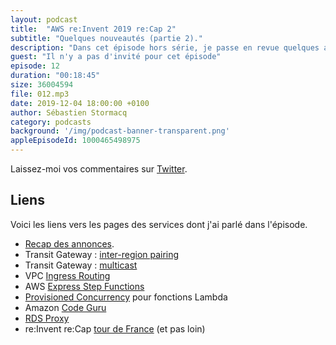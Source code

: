 ```yaml
---
layout: podcast
title:  "AWS re:Invent 2019 re:Cap 2"
subtitle: "Quelques nouveautés (partie 2)."
description: "Dans cet épisode hors série, je passe en revue quelques annonces faites lors de la deuxième journée de re:Invent. Nous parlons de AWS Transit Gateway, de serverless avec AWS Lambda et de CodeGuru"
guest: "Il n'y a pas d'invité pour cet épisode"
episode: 12
duration: "00:18:45"
size: 36004594 
file: 012.mp3  
date: 2019-12-04 18:00:00 +0100
author: Sébastien Stormacq
category: podcasts
background: '/img/podcast-banner-transparent.png'
appleEpisodeId: 1000465498975
---
```


Laissez-moi vos commentaires sur [Twitter](https://twitter.com/sebsto).

## Liens

Voici les liens vers les pages des services dont j'ai parlé dans l'épisode.

- [Recap des annonces](https://aws.amazon.com/blogs/aws/aws-launches-previews-at-reinvent-2019-tuesday-december-3rd/).
- Transit Gateway : [inter-region pairing](https://aws.amazon.com/blogs/aws/new-for-aws-transit-gateway-build-global-networks-and-centralize-monitoring-using-network-manager/)
- Transit Gateway : [multicast](https://aws.amazon.com/blogs/aws/aws-transit-gateway-adds-multicast-and-inter-regional-peering/)
- VPC [Ingress Routing](https://aws.amazon.com/blogs/aws/new-vpc-ingress-routing-simplifying-integration-of-third-party-appliances/)
- AWS [Express Step Functions](https://aws.amazon.com/blogs/aws/new-aws-step-functions-express-workflows-high-performance-low-cost/)
- [Provisioned Concurrency](https://aws.amazon.com/blogs/aws/new-provisioned-concurrency-for-lambda-functions/) pour fonctions Lambda
- Amazon [Code Guru](https://aws.amazon.com/codeguru/)
- [RDS Proxy](https://aws.amazon.com/rds/proxy/)
- re:Invent re:Cap [tour de France](https://aws.amazon.com/fr/blogs/france/reinvent-2019-recap-tour/) (et pas loin)